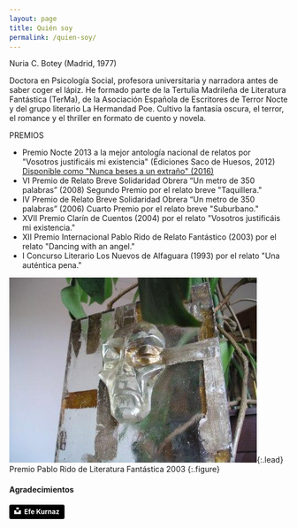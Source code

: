 ```yaml
---
layout: page
title: Quién soy
permalink: /quien-soy/
---
```


Nuria C. Botey (Madrid, 1977)

Doctora en Psicología Social, profesora universitaria y narradora antes de saber coger el lápiz.
He formado parte de la Tertulia Madrileña de Literatura Fantástica (TerMa), de la Asociación Española de Escritores de Terror Nocte y del grupo literario La Hermandad Poe. Cultivo la  fantasía oscura, el terror, el romance y el thriller en formato de cuento y novela. 

PREMIOS 
- Premio Nocte 2013 a la mejor antología nacional de relatos por "Vosotros justificáis mi existencia" (Ediciones Saco de Huesos, 2012) [Disponible como "Nunca beses a un extraño" (2016)](https://rxe.me/B01J1KBX14)
- VI Premio de Relato Breve Solidaridad Obrera “Un metro de 350 palabras” (2008) Segundo Premio por el relato breve "Taquillera."
- IV Premio de Relato Breve Solidaridad Obrera “Un metro de 350 palabras” (2006) Cuarto Premio por el relato breve "Suburbano."
- XVII Premio Clarín de Cuentos (2004) por el relato "Vosotros justificáis mi existencia."
- XII Premio Internacional Pablo Rido de Relato Fantástico (2003) por el relato "Dancing with an angel." 
- I Concurso Literario Los Nuevos de Alfaguara (1993) por el relato "Una auténtica pena."

![Premio Pablo Rido de Literatura Fantástica 2003](/assets/img/rido_web.jpg){:.lead}
Premio Pablo Rido de Literatura Fantástica 2003
{:.figure}


#### Agradecimientos

<a style="background-color:black;color:white;text-decoration:none;padding:4px 6px;font-family:-apple-system, BlinkMacSystemFont, &quot;San Francisco&quot;, &quot;Helvetica Neue&quot;, Helvetica, Ubuntu, Roboto, Noto, &quot;Segoe UI&quot;, Arial, sans-serif;font-size:12px;font-weight:bold;line-height:1.2;display:inline-block;border-radius:3px" href="https://unsplash.com/@efekurnaz?utm_medium=referral&amp;utm_campaign=photographer-credit&amp;utm_content=creditBadge" target="_blank" rel="noopener noreferrer" title="Download free do whatever you want high-resolution photos from Efe Kurnaz"><span style="display:inline-block;padding:2px 3px"><svg xmlns="http://www.w3.org/2000/svg" style="height:12px;width:auto;position:relative;vertical-align:middle;top:-2px;fill:white" viewBox="0 0 32 32"><title>unsplash-logo</title><path d="M10 9V0h12v9H10zm12 5h10v18H0V14h10v9h12v-9z"></path></svg></span><span style="display:inline-block;padding:2px 3px">Efe Kurnaz</span></a>